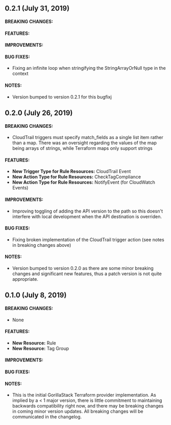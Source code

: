 ## 0.2.1 (July 31, 2019)

#### BREAKING CHANGES:
#### FEATURES:
#### IMPROVEMENTS:
#### BUG FIXES:

* Fixing an infinite loop when stringifying the StringArrayOrNull type in the context

#### NOTES:

* Version bumped to version 0.2.1 for this bugfixj


## 0.2.0 (July 26, 2019)

#### BREAKING CHANGES:

* CloudTrail triggers must specify match_fields as a single list item rather than a map. There was an oversight regarding the values of the map being arrays of strings, while Terraform maps only support strings

#### FEATURES:


* **New Trigger Type for Rule Resources:** CloudTrail Event
* **New Action Type for Rule Resources:** CheckTagCompliance
* **New Action Type for Rule Resources:** NotifyEvent (for CloudWatch Events)

#### IMPROVEMENTS:

* Improving toggling of adding the API version to the path so this doesn't interfere with local development when the API destination is overriden.

#### BUG FIXES:

* Fixing broken implementation of the CloudTrail trigger action (see notes in breaking changes above)

#### NOTES:

* Version bumped to version 0.2.0 as there are some minor breaking changes and significant new features, thus a patch version is not quite appropriate.


## 0.1.0 (July 8, 2019)

#### BREAKING CHANGES:

* None

#### FEATURES:

* **New Resource:** Rule
* **New Resource:** Tag Group

#### IMPROVEMENTS:
#### BUG FIXES:
#### NOTES:

* This is the initial GorillaStack Terraform provider implementation. As implied by a < 1 major version, there is little commitment to maintaining backwards compatibility right now, and there may be breaking changes in coming minor version updates. All breaking changes will be communicated in the changelog.
